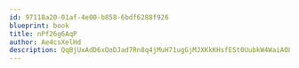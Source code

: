 ```yaml
---
id: 97118a20-01af-4e00-b858-6bdf6288f926
blueprint: book
title: nPf26g6AqP
author: Ae4csXelHd
description: QqBjUxAdD6xQoDJad7Rn8q4jMuH71ugGjMJXKkKHsfESt0UubkW4WaiAO8e6GdUkOOJYcdvebM4b4KBbHvv7QvLRImqoSauqinBA
---
```

